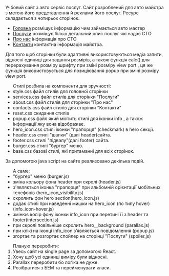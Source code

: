 <p>Учбовий сайт з авто сервіс послуг. Сайт розроблений для авто майстра з метою його представлення й реклами його послуг. Ресурс складається з чотирьох сторінок.</p>
<ul>
		<li><a href="index.html">Головна</a> розміщує інформацію чим займається авто мастер</li>
		<li><a href="services.html">Послуги</a> розміщує більш детальний опис послуг які надає СТО</li>
		<li><a href="about.html">Про нас</a> інформація про СТО</li>
		<li><a href="contacts.html">Контакти</a> контактна інформація майстра.</li>
</ul>

 <p>Для того щоб сторінки були адаптивні використовуються медіа запити, відносні одиниці для задання розмірів, а також функція calc() для  перерахування розміру шрифту при зміні розміру view port , ця же функція використовується для позиціювання popup при зміні розміру view port.</p>

<ul>Стилі розбила на компоненти для зручності:
	<li>style.css файл  стилів для головної сторінки</li>
	<li>services.css файл стилів для сторінки "Послуги"</li>
	<li>about.css файл стилів для сторінки "Про нас"</li>
	<li>contacts.css файл стилів для сторінки "Контакти"</li>
	<li>reset.css скидання стилів</li>
	<li>popup.css файл який містить стилі для іконки info , а також інформації яку вона відображає.</li>
	<li>hero_icon.css стилі іконки "прапорця" (checkmark) в hero  секції.</li>
	<li>header.css стилі "шапки" (далі header)сайта.</li>
	<li>footer.css стилі "підвалу"(далі footer) сайта.</li>
	<li>burger.css стилі "бургер" меню.</li>
	<li>base.css базові стилі, які притаманні для всіх сторінок.</li>
</ul>
	<p>За допомогою java script на сайте реализовано  декілька подій.</p>
	 <ul>
		А саме:
			<li> "бургер" меню (burger.js)</li>
			<li>зміна кольору фона header  при скролі (header.js)</li>
			<li>з'являється іконка  "прапорця" при альбомній орієнтації мобільних телефонів  (hero_icon_visibility.js)</li>
			<li>скролить фон hero section(hero_icon.js)</li>
			<li> додає стилі при наведенні мишки на hero_icon (по типу hover) (info_icon-hover.js)</li>
			<li>змінює колір фону іконки info_icon при перетині її з header та footer(intersection.js)</li>
			<li>при скролі повільніше скролить hero__background (parallax.js)</li>
			<li>при клікі на іконці info_icon з’являється повідомлення (popup.js)</li>
			<li> згортає та розгортає спойлер на сторінці "Послуги" (spoiler.js)</li>
	 </ul>

<ol>
	Планую переробити:
	<li>Увесь сайт на single page за  допомогою React.</li>
	<li>Хочу щоб усі одиниці виміру були відносні.</li>
	<li>Parallax переробити бо логіка не дуже.</li>
	<li>Pозібратися з БЕМ та перейменувати класи.</li>
</ol>
